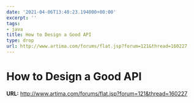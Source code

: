 ```yaml
---
date: '2021-04-06T13:40:23.194000+00:00'
excerpt: ''
tags:
- java
title: How to Design a Good API
type: drop
url: http://www.artima.com/forums/flat.jsp?forum=121&thread=160227
---
```


# How to Design a Good API

**URL:** http://www.artima.com/forums/flat.jsp?forum=121&thread=160227
